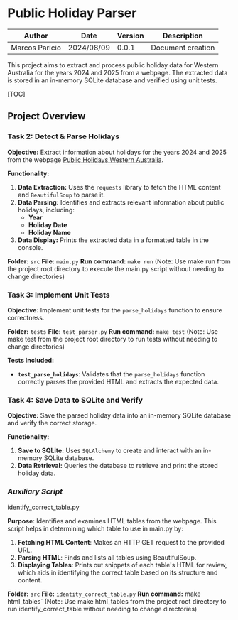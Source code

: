 # Public Holiday Parser

| Author | Date | Version | Description |
|--------|------|---------|-------------|
| Marcos Paricio | 2024/08/09 | 0.0.1 | Document creation |

This project aims to extract and process public holiday data for Western Australia for the years 2024 and 2025 from a webpage. The extracted data is stored in an in-memory SQLite database and verified using unit tests.

[TOC]

## Project Overview

### Task 2: Detect & Parse Holidays

**Objective:** Extract information about holidays for the years 2024 and 2025 from the webpage [Public Holidays Western Australia](https://www.commerce.wa.gov.au/labour-relations/public-holidays-western-australia).

**Functionality:**

1. **Data Extraction:** Uses the `requests` library to fetch the HTML content and `BeautifulSoup` to parse it.
2. **Data Parsing:** Identifies and extracts relevant information about public holidays, including:
   - **Year**
   - **Holiday Date**
   - **Holiday Name**
3. **Data Display:** Prints the extracted data in a formatted table in the console.

**Folder:** `src`
**File:** `main.py`
**Run command:** `make run` (Note: Use make run from the project root directory to execute the main.py script without needing to change directories)

### Task 3: Implement Unit Tests

**Objective:** Implement unit tests for the `parse_holidays` function to ensure correctness.

**Folder:** `tests`
**File:** `test_parser.py`
**Run command:** `make test` (Note: Use make test from the project root directory to run tests without needing to change directories)

**Tests Included:**

- **`test_parse_holidays`**: Validates that the `parse_holidays` function correctly parses the provided HTML and extracts the expected data.

### Task 4: Save Data to SQLite and Verify

**Objective:** Save the parsed holiday data into an in-memory SQLite database and verify the correct storage.

**Functionality:**

1. **Save to SQLite:** Uses `SQLAlchemy` to create and interact with an in-memory SQLite database.
2. **Data Retrieval:** Queries the database to retrieve and print the stored holiday data.

### ***Auxiliary Script***
identify_correct_table.py

**Purpose**: Identifies and examines HTML tables from the webpage. This script helps in determining which table to use in main.py by:

1. **Fetching HTML Content**: Makes an HTTP GET request to the provided URL.
2. **Parsing HTML**: Finds and lists all tables using BeautifulSoup.
3. **Displaying Tables**: Prints out snippets of each table's HTML for review, which aids in identifying the correct table based on its structure and content.

**Folder:** `src`
**File:** `identity_correct_table.py`
**Run command:** make html_tables` (Note: Use make html_tables from the project root directory to run identify_correct_table without needing to change directories)
